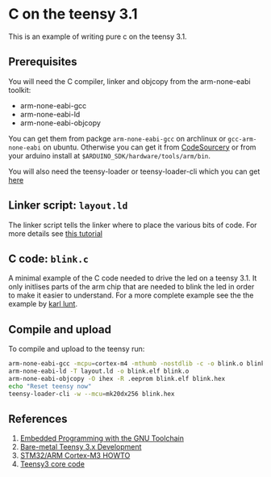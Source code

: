 # C on the teensy 3.1

This is an example of writing pure c on the teensy 3.1.

## Prerequisites
You will need the C compiler, linker and objcopy from the arm-none-eabi toolkit:
* arm-none-eabi-gcc
* arm-none-eabi-ld
* arm-none-eabi-objcopy

You can get them from packge `arm-none-eabi-gcc` on archlinux or `gcc-arm-none-eabi` on ubuntu. Otherwise you can get it from [CodeSourcery](https://sourcery.mentor.com/GNUToolchain/release1802?) or from your arduino install at `$ARDUINO_SDK/hardware/tools/arm/bin`.

You will also need the teensy-loader or teensy-loader-cli which you can get [here](https://www.pjrc.com/teensy/loader.html)

## Linker script: `layout.ld`

The linker script tells the linker where to place the various bits of code. For more details see [this tutorial](http://bravegnu.org/gnu-eprog/linker.html)

## C code: `blink.c`

A minimal example of the C code needed to drive the led on a teensy 3.1. It only initlises parts of the arm chip that are needed to blink the led in order to make it easier to understand. For a more complete example see the the example by [karl lunt](http://www.seanet.com/~karllunt/bareteensy31.html).

## Compile and upload

To compile and upload to the teensy run:

```bash
arm-none-eabi-gcc -mcpu=cortex-m4 -mthumb -nostdlib -c -o blink.o blink.c
arm-none-eabi-ld -T layout.ld -o blink.elf blink.o
arm-none-eabi-objcopy -O ihex -R .eeprom blink.elf blink.hex
echo "Reset teensy now"
teensy-loader-cli -w --mcu=mk20dx256 blink.hex
```

## References
1. [Embedded Programming with the GNU Toolchain](http://bravegnu.org/gnu-eprog/)
2. [Bare-metal Teensy 3.x Development](http://www.seanet.com/~karllunt/bareteensy31.html)
3. [STM32/ARM Cortex-M3 HOWTO](http://fun-tech.se/stm32/linker/)
4. [Teensy3 core code](https://github.com/PaulStoffregen/cores/blob/master/teensy3/mk20dx128.c)
